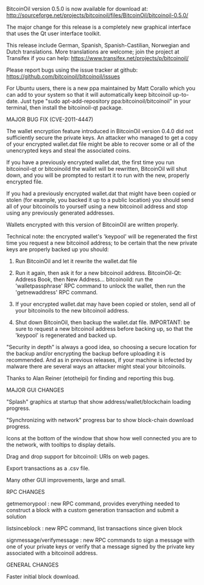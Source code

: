 BitcoinOil version 0.5.0 is now available for download at:
http://sourceforge.net/projects/bitcoinoil/files/BitcoinOil/bitcoinoil-0.5.0/

The major change for this release is a completely new graphical interface that uses the Qt user interface toolkit.

This release include German, Spanish, Spanish-Castilian, Norwegian and Dutch translations. More translations are welcome; join the project at Transifex if you can help:
https://www.transifex.net/projects/p/bitcoinoil/

Please report bugs using the issue tracker at github:
https://github.com/bitcoinoil/bitcoinoil/issues

For Ubuntu users, there is a new ppa maintained by Matt Corallo which you can add to your system so that it will automatically keep bitcoinoil up-to-date.  Just type "sudo apt-add-repository ppa:bitcoinoil/bitcoinoil" in your terminal, then install the bitcoinoil-qt package.

MAJOR BUG FIX  (CVE-2011-4447)

The wallet encryption feature introduced in BitcoinOil version 0.4.0 did not sufficiently secure the private keys. An attacker who
managed to get a copy of your encrypted wallet.dat file might be able to recover some or all of the unencrypted keys and steal the
associated coins.

If you have a previously encrypted wallet.dat, the first time you run bitcoinoil-qt or bitcoinoild the wallet will be rewritten, BitcoinOil will
shut down, and you will be prompted to restart it to run with the new, properly encrypted file.

If you had a previously encrypted wallet.dat that might have been copied or stolen (for example, you backed it up to a public
location) you should send all of your bitcoinoils to yourself using a new bitcoinoil address and stop using any previously generated addresses.

Wallets encrypted with this version of BitcoinOil are written properly.

Technical note: the encrypted wallet's 'keypool' will be regenerated the first time you request a new bitcoinoil address; to be certain that the
new private keys are properly backed up you should:

1. Run BitcoinOil and let it rewrite the wallet.dat file

2. Run it again, then ask it for a new bitcoinoil address.
BitcoinOil-Qt: Address Book, then New Address...
bitcoinoild: run the 'walletpassphrase' RPC command to unlock the wallet,  then run the 'getnewaddress' RPC command.

3. If your encrypted wallet.dat may have been copied or stolen, send  all of your bitcoinoils to the new bitcoinoil address.

4. Shut down BitcoinOil, then backup the wallet.dat file.
IMPORTANT: be sure to request a new bitcoinoil address before backing up, so that the 'keypool' is regenerated and backed up.

"Security in depth" is always a good idea, so choosing a secure location for the backup and/or encrypting the backup before uploading it is recommended. And as in previous releases, if your machine is infected by malware there are several ways an attacker might steal your bitcoinoils.

Thanks to Alan Reiner (etotheipi) for finding and reporting this bug.

MAJOR GUI CHANGES

"Splash" graphics at startup that show address/wallet/blockchain loading progress.

"Synchronizing with network" progress bar to show block-chain download progress.

Icons at the bottom of the window that show how well connected you are to the network, with tooltips to display details.

Drag and drop support for bitcoinoil: URIs on web pages.

Export transactions as a .csv file.

Many other GUI improvements, large and small.

RPC CHANGES

getmemorypool : new RPC command, provides everything needed to construct a block with a custom generation transaction and submit a solution

listsinceblock : new RPC command, list transactions since given block

signmessage/verifymessage : new RPC commands to sign a message with one of your private keys or verify that a message signed by the private key associated with a bitcoinoil address.

GENERAL CHANGES

Faster initial block download.
